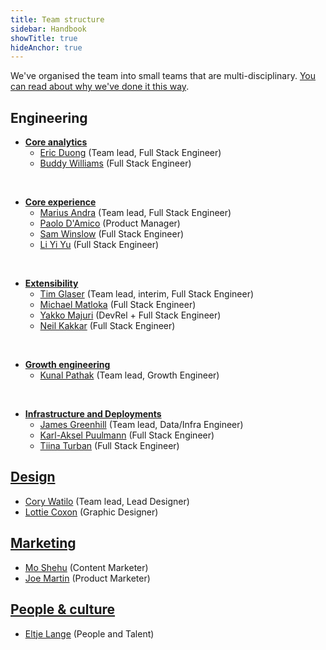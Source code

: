 ```yaml
---
title: Team structure
sidebar: Handbook
showTitle: true
hideAnchor: true
---
```


We've organised the team into small teams that are multi-disciplinary. [You can read about why we've done it this way](/handbook/people/team-structure/why-small-teams).

## Engineering

- **[Core analytics](core-analytics)**
    - [Eric Duong](/handbook/people/team#eric-duong-software-engineer) (Team lead, Full Stack Engineer)
    - [Buddy Williams](/handbook/people/team#buddy-williams-software-engineer) (Full Stack Engineer)

<br />

- **[Core experience](user-experience)**
    - [Marius Andra](/handbook/people/team#marius-andra-software-engineer) (Team lead, Full Stack Engineer)
    - [Paolo D'Amico](/handbook/people/team#paolo-damico-product-team) (Product Manager)
    - [Sam Winslow](/handbook/people/team#sam-winslow-full-stack-engineer) (Full Stack Engineer)
    - [Li Yi Yu](/handbook/people/team#li-yi-yu-full-stack-engineer) (Full Stack Engineer)

<br />

- **[Extensibility](extensibility)**
    - [Tim Glaser](/handbook/people/team#tim-glaser-cofounder--cto) (Team lead, interim, Full Stack Engineer)
    - [Michael Matloka](/handbook/people/team#michael-matloka-software-engineer) (Full Stack Engineer)
    - [Yakko Majuri](/handbook/people/team#yakko-majuri-developer-experience) (DevRel + Full Stack Engineer)
    - [Neil Kakkar](/handbook/people/team#neil-kakkar-software-engineer) (Full Stack Engineer)

<br />

- **[Growth engineering](growth-engineering)**
    - [Kunal Pathak](/handbook/people/team#kunal-pathak-growth-engineer) (Team lead, Growth Engineer)

<br />

- **[Infrastructure and Deployments](infrastructure)**
    - [James Greenhill](/handbook/people/team#james-greenhill-software-engineer) (Team lead, Data/Infra Engineer)
    - [Karl-Aksel Puulmann](/handbook/people/team#karlaksel-puulmann-software-engineer) (Full Stack Engineer)
    - [Tiina Turban](/handbook/people/team#tiina-turban-software-engineer) (Full Stack Engineer)

## [Design](design)

- [Cory Watilo](/handbook/people/team#cory-watilo-lead-designer) (Team lead, Lead Designer)
- [Lottie Coxon](/handbook/people/team#lottie-coxon-graphic-designer) (Graphic Designer)

## [Marketing](marketing)

- [Mo Shehu](/handbook/people/team#mo-shehu-content-marketer) (Content Marketer)
- [Joe Martin](/handbook/people/team#joe-martin-product-marketer) (Product Marketer)

## [People & culture](people)

- [Eltje Lange](/handbook/people/team#eltje-lange-people-and-talent) (People and Talent)
